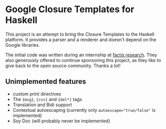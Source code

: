 # Google Closure Templates for Haskell

This project is an attempt to bring the Closure Templates to the Haskell
platform. It provides a parser and a renderer and doesn't depend on the Google
libraries.

The initial code was written during an internship at [factis research][1]. They
also generously offered to continue sponsoring this project, as they like to
give back to the open source community. Thanks a lot!

## Unimplemented features

* custom print directives
* The `{msg}`, `{css}` and `{del*}` tags
* Translation and Bidi support
* Contextual autoescaping (currently only `autoescape="true/false"` is
  implemented)
* Soy Doc (will probably never be implemented)

[1]: http://www.factisresearch.com/
